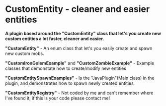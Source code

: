 # CustomEntity - cleaner and easier entities
**__A plugin based around the "CustomEntity" class that let's you create new custom entities a lot faster, cleaner and easier.__**

 **"CustomEntity"** - An enum class that let's you easily create and spawn new custom mobs.
 
 **"CustomIronGolemExample"** and **"CustomZombieExample"** - Example classes that demonstate how to create/modify new entities
 
 **"CustomEntitySpawnExamples"** - Is the "JavaPlugin"(Main class) in the plugin, and demonstrates how to spawn newly created entities
 
 **"CustomEntityRegistry"** - Not coded by me and can't remember where I've found it, if this is your code please contact me!
